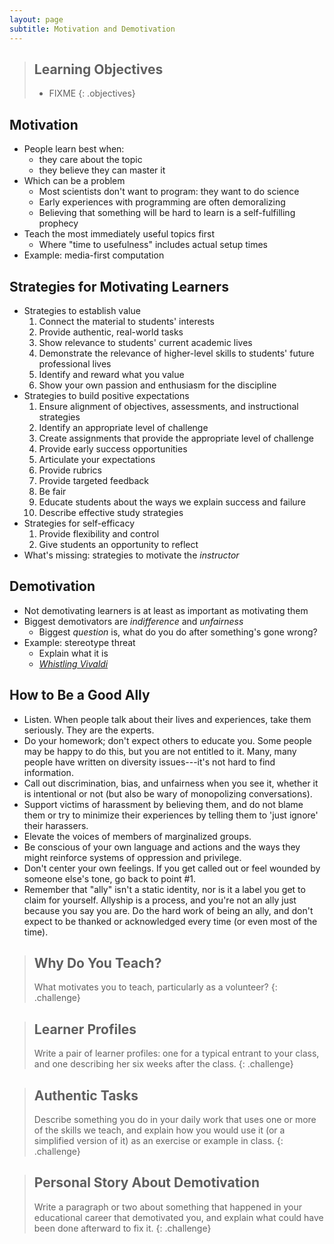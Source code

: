 ```yaml
---
layout: page
subtitle: Motivation and Demotivation
---
```

> ## Learning Objectives
>
> * FIXME
{: .objectives}

## Motivation

*   People learn best when:
    *   they care about the topic
    *   they believe they can master it
*   Which can be a problem
    *   Most scientists don't want to program: they want to do science
    *   Early experiences with programming are often demoralizing
    *   Believing that something will be hard to learn is a self-fulfilling prophecy
*   Teach the most immediately useful topics first
    *   Where "time to usefulness" includes actual setup times
*   Example: media-first computation

## Strategies for Motivating Learners

*   Strategies to establish value
    1.  Connect the material to students' interests
    2.  Provide authentic, real-world tasks
    3.  Show relevance to students' current academic lives
    4.  Demonstrate the relevance of higher-level skills to students' future professional lives
    5.  Identify and reward what you value
    6.  Show your own passion and enthusiasm for the discipline
*   Strategies to build positive expectations
    1.  Ensure alignment of objectives, assessments, and instructional strategies
    2.  Identify an appropriate level of challenge
    3.  Create assignments that provide the appropriate level of challenge
    4.  Provide early success opportunities
    5.  Articulate your expectations
    6.  Provide rubrics
    7.  Provide targeted feedback
    8.  Be fair
    9.  Educate students about the ways we explain success and failure
    10. Describe effective study strategies
*   Strategies for self-efficacy
    1.  Provide flexibility and control
    2.  Give students an opportunity to reflect
*   What's missing: strategies to motivate the *instructor*

## Demotivation

*   Not demotivating learners is at least as important as motivating them
*   Biggest demotivators are *indifference* and *unfairness*
    *   Biggest *question* is, what do you do after something's gone wrong?
*   Example: stereotype threat
    *   Explain what it is
    *   *[Whistling Vivaldi](http://www.amazon.com/dp/0393339726/)*

## How to Be a Good Ally

*   Listen.
    When people talk about their lives and experiences, take them seriously. They are the experts.
*   Do your homework; don't expect others to educate you.
    Some people may be happy to do this, but you are not entitled to it.
    Many, many people have written on diversity issues---it's not hard to find information.
*   Call out discrimination, bias, and unfairness when you see it,
    whether it is intentional or not (but also be wary of monopolizing conversations).
*   Support victims of harassment by believing them,
    and do not blame them or try to minimize their experiences by telling them to 'just ignore' their harassers.
*   Elevate the voices of members of marginalized groups.
*   Be conscious of your own language and actions and the ways they might reinforce systems of oppression and privilege.
*   Don't center your own feelings.
    If you get called out or feel wounded by someone else's tone, go back to point #1.
*   Remember that "ally" isn't a static identity, nor is it a label you get to claim for yourself.
    Allyship is a process, and you're not an ally just because you say you are.
    Do the hard work of being an ally, and don't expect to be thanked or acknowledged every time (or even most of the time).

> ## Why Do You Teach?
>
> What motivates you to teach,
> particularly as a volunteer?
{: .challenge}

> ## Learner Profiles
>
> Write a pair of learner profiles:
> one for a typical entrant to your class,
> and one describing her six weeks after the class.
{: .challenge}

> ## Authentic Tasks
>
> Describe something you do in your daily work that uses one or more of the skills we teach,
> and explain how you would use it (or a simplified version of it) as an exercise or example in class.
{: .challenge}

> ## Personal Story About Demotivation
>
> Write a paragraph or two about something that happened in your educational career
> that demotivated you, and explain what could have been done afterward to fix it.
{: .challenge}
